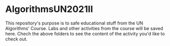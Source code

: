 # AlgorithmsUN2021II

This repository's purpose is to safe educational stuff from the UN Algorithms' Course. Labs and other activities from the course will be saved here. Chech the above folders to see the content of the activity you'd like to check out.

